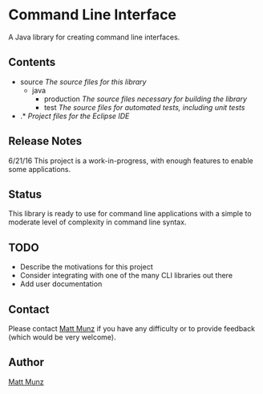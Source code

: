 # Command Line Interface

A Java library for creating command line interfaces.

## Contents

* source                _The source files for this library_
  * java
    * production        _The source files necessary for building the library_
    * test              _The source files for automated tests, including unit tests_
* .*                    _Project files for the Eclipse IDE_

## Release Notes

6/21/16  This project is a work-in-progress, with enough features to enable some applications.

## Status

This library is ready to use for command line applications with a simple to moderate 
level of complexity in command line syntax.

## TODO 

* Describe the motivations for this project
* Consider integrating with one of the many CLI libraries out there
* Add user documentation

## Contact

Please contact [Matt Munz](https://github.com/mattmunz) if you have any difficulty or 
to provide feedback (which would be very welcome).

## Author

[Matt Munz](https://github.com/mattmunz)
